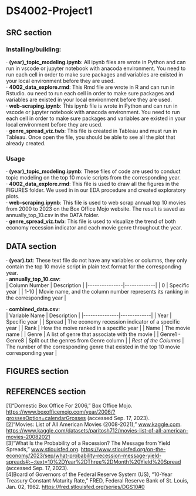 # DS4002-Project1
## SRC section
### Installing/building:
· **(year)_topic_modeling.ipynb**: All ipynb files are wrote in Python and can run in vscode or jupyter notebook with anacoda environment. You need to run each cell in order to make sure packages and variables are existed in your local environment before they are used.  
· **4002_data_explore.rmd**: This Rmd file are wrote in R and can run in Rstudio. ou need to run each cell in order to make sure packages and variables are existed in your local environment before they are used.  
· **web-scraping.ipynb**: This ipynb file is wrote in Python and can run in vscode or jupyter notebook with anacoda environment. You need to run each cell in order to make sure packages and variables are existed in your local environment before they are used.  
· **genre_spread_viz.twb**: This file is created in Tableau and must run in Tableau. Once open the file, you should be able to see all the plot that already created.

### Usage
· **(year)_topic_modeling.ipynb**: These files of code are used to conduct topic modeling on the top 10 movie scripts from the corresponding year.  
· **4002_data_explore.rmd**: This file is used to draw all the figures in the FIGURES folder. We used in in our EDA procedure and created exploratory plots.  
· **web-scraping.ipynb**: This file is used to web scrap annual top 10 movies from 2000 to 2023 on the Box Office Mojo website. The result is saved as annually_top_10.csv in the DATA folder.  
· **genre_spread_viz.twb**: This file is used to visualize the trend of both economy recession indicator and each movie genre throughout the year.

## DATA section
· **(year).txt**: These text file do not have any variables or columns, they only contain the top 10 movie script in plain text format for the corresponding year.  
· **annually_top_10.csv**:  
| Column Number | Description |
|---------------|-------------|
|  0  |  Specific year  |
|  1-10  |  Movie name, and the column number represents its ranking in the corresponding year |  

· **combined_data.csv**:  
| Variable Name | Description |
|---------------|-------------|
| Year | Specific year |
| Spread | The economy recession indicator of a specific year |
| Rank | How the moive ranked in a specific year |
| Name | The movie name |
| Genre | A list of genre that associate with the movie |
| Genre1 - Genre8 | Split out the genres from Genre column |
| *Rest of the Columns* | The number of the corresponding genre that existed in the top 10 movie corresponding year |

## FIGURES section

## REFERENCES section
[1]“Domestic Box Office For 2006,” Box Office Mojo. https://www.boxofficemojo.com/year/2006/?grossesOption=calendarGrosses (accessed Sep. 17, 2023).  
[2]“Movies: List of All American Movies (2008-2021),” www.kaggle.com. https://www.kaggle.com/datasets/paritosh712/movies-list-of-all-american-movies-20082021  
[3]“What Is the Probability of a Recession? The Message from Yield Spreads,” www.stlouisfed.org. https://www.stlouisfed.org/on-the-economy/2023/sep/what-probability-recession-message-yield-spreads#:~:text=10%2DYear%2DThree%2DMonth%20Yield%20Spread (accessed Sep. 17, 2023).  
[4]Board of Governors of the Federal Reserve System (US), “10-Year Treasury Constant Maturity Rate,” FRED, Federal Reserve Bank of St. Louis, Jan. 02, 1962. https://fred.stlouisfed.org/series/DGS10#0
